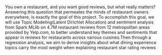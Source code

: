 You own a restaurant, and you want good reviews, but what really matters? Answering this question that permeates the minds of restaurant 
owners everywhere, is exactly the goal of this project. To accomplish this goal, we will use Topic Modeling(Latent Dirichlet Allocation) 
and sentiment analysis from Spark MLlib on 4.7M restaurant reviews from 12 metropolitan areas provided by Yelp.com,  to better understand
key themes and sentiments that appear in reviews for restaurants across various cuisines.Then through a regression analysis, 
we aim to derive insights about what dining experience topics carry the most weight when explaining restaurant star rating reviews
